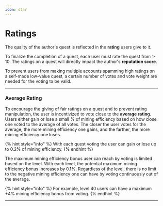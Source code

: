 ```yaml
---
icon: star
---
```


# Ratings

The quality of the author's quest is reflected in the **rating** users give to it. 

To finalize the completion of a quest, each user must rate the quest from 1-10. 
The ratings on a quest will directly impact the author's **reputation score**. 

To prevent users from making multiple accounts spamming high ratings on a self-made low-value quest, a certain number of votes and vote weight are needed for the voting to be valid. 

***

### Average Rating

To encourage the giving of fair ratings on a quest and to prevent rating manipulation, the user is incentivized to vote close to the **average rating**. Users either gain or lose a small % of mining efficiency based on how close one voted to the average of all votes. The closer the user votes for the average, the more mining efficiency one gains, and the farther, the more mining efficiency one loses.

{% hint style="info" %}
With each quest voting the user can gain or lose up to 0.2% of mining efficiency.
{% endhint %}

The maximum mining efficiency bonus user can reach by voting is limited based on the level. With each level, the potential maximum mining efficiency bonus increases by 0.1%. Regardless of the level, there is no limit to the negative mining efficiency one can have by voting continuously out of the average.

{% hint style="info" %}
For example, level 40 users can have a maximum +4% mining efficiency bonus from voting.
{% endhint %}

***